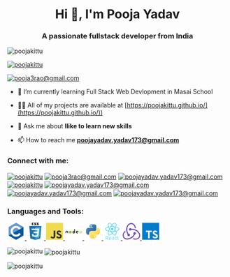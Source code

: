 <h1 align="center">Hi 👋, I'm Pooja Yadav</h1>
<h3 align="center">A passionate fullstack developer from India</h3>

<p align="left"> <img src="https://encrypted-tbn0.gstatic.com/images?q=tbn:ANd9GcSl2iBCsGCgR64_UnOQA8rj7Fe_EGa4_eQXkw&usqp=CAU" alt="poojakittu" /> </p>

<p align="left"> <a href="https://github.com/ryo-ma/github-profile-trophy"><img src="https://github-profile-trophy.vercel.app/?username=poojakittu" alt="poojakittu" /></a> </p>

<p align="left"> <a href="https://twitter.com/pooja3rao@gmail.com" target="blank"><img src="https://img.shields.io/twitter/follow/pooja3rao@gmail.com?logo=twitter&style=for-the-badge" alt="pooja3rao@gmail.com" /></a> </p>

- 🌱 I’m currently learning Full Stack Web Devlopment in Masai School

- 👨‍💻 All of my projects are available at [https://poojakittu.github.io/](https://poojakittu.github.io/))

- 💬 Ask me about **Ilike to learn new skills**

- 📫 How to reach me **poojayadav.yadav173@gmail.com**

<h3 align="left">Connect with me:</h3>
<p align="left">
<a href="https://codepen.io/poojakittu" target="blank"><img align="center" src="https://raw.githubusercontent.com/rahuldkjain/github-profile-readme-generator/master/src/images/icons/Social/codepen.svg" alt="poojakittu" height="30" width="40" /></a>
<a href="https://twitter.com/pooja3rao@gmail.com" target="blank"><img align="center" src="https://raw.githubusercontent.com/rahuldkjain/github-profile-readme-generator/master/src/images/icons/Social/twitter.svg" alt="pooja3rao@gmail.com" height="30" width="40" /></a>
<a href="https://linkedin.com/in/poojayadav.yadav173@gmail.com" target="blank"><img align="center" src="https://raw.githubusercontent.com/rahuldkjain/github-profile-readme-generator/master/src/images/icons/Social/linked-in-alt.svg" alt="poojayadav.yadav173@gmail.com" height="30" width="40" /></a>
<a href="https://codesandbox.com/poojakittu" target="blank"><img align="center" src="https://raw.githubusercontent.com/rahuldkjain/github-profile-readme-generator/master/src/images/icons/Social/codesandbox.svg" alt="poojakittu" height="30" width="40" /></a>
<a href="https://fb.com/poojayadav.yadav173@gmail.com" target="blank"><img align="center" src="https://raw.githubusercontent.com/rahuldkjain/github-profile-readme-generator/master/src/images/icons/Social/facebook.svg" alt="poojayadav.yadav173@gmail.com" height="30" width="40" /></a>
<a href="https://instagram.com/poojayadav.yadav173@gmail.com" target="blank"><img align="center" src="https://raw.githubusercontent.com/rahuldkjain/github-profile-readme-generator/master/src/images/icons/Social/instagram.svg" alt="poojayadav.yadav173@gmail.com" height="30" width="40" /></a>
<a href="https://www.hackerrank.com/poojayadav.yadav173@gmail.com" target="blank"><img align="center" src="https://raw.githubusercontent.com/rahuldkjain/github-profile-readme-generator/master/src/images/icons/Social/hackerrank.svg" alt="poojayadav.yadav173@gmail.com" height="30" width="40" /></a>
</p>

<h3 align="left">Languages and Tools:</h3>
<p align="left"> <a href="https://www.cprogramming.com/" target="_blank" rel="noreferrer"> <img src="https://raw.githubusercontent.com/devicons/devicon/master/icons/c/c-original.svg" alt="c" width="40" height="40"/> </a> <a href="https://www.w3schools.com/css/" target="_blank" rel="noreferrer"> <img src="https://raw.githubusercontent.com/devicons/devicon/master/icons/css3/css3-original-wordmark.svg" alt="css3" width="40" height="40"/> </a> <a href="https://developer.mozilla.org/en-US/docs/Web/JavaScript" target="_blank" rel="noreferrer"> <img src="https://raw.githubusercontent.com/devicons/devicon/master/icons/javascript/javascript-original.svg" alt="javascript" width="40" height="40"/> </a> <a href="https://nodejs.org" target="_blank" rel="noreferrer"> <img src="https://raw.githubusercontent.com/devicons/devicon/master/icons/nodejs/nodejs-original-wordmark.svg" alt="nodejs" width="40" height="40"/> </a> <a href="https://www.python.org" target="_blank" rel="noreferrer"> <img src="https://raw.githubusercontent.com/devicons/devicon/master/icons/python/python-original.svg" alt="python" width="40" height="40"/> </a> <a href="https://reactjs.org/" target="_blank" rel="noreferrer"> <img src="https://raw.githubusercontent.com/devicons/devicon/master/icons/react/react-original-wordmark.svg" alt="react" width="40" height="40"/> </a> <a href="https://redux.js.org" target="_blank" rel="noreferrer"> <img src="https://raw.githubusercontent.com/devicons/devicon/master/icons/redux/redux-original.svg" alt="redux" width="40" height="40"/> </a> <a href="https://www.typescriptlang.org/" target="_blank" rel="noreferrer"> <img src="https://raw.githubusercontent.com/devicons/devicon/master/icons/typescript/typescript-original.svg" alt="typescript" width="40" height="40"/> </a> </p>

<p><img align="left" src="https://github-readme-stats.vercel.app/api/top-langs?username=poojakittu&show_icons=true&locale=en&layout=compact" alt="poojakittu" /></p>

<p>&nbsp;<img align="center" src="https://github-readme-stats.vercel.app/api?username=poojakittu&show_icons=true&locale=en" alt="poojakittu" /></p>

<p><img align="center" src="https://github-readme-streak-stats.herokuapp.com/?user=poojakittu&" alt="poojakittu" /></p>
